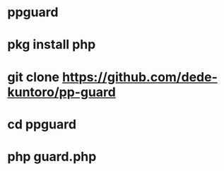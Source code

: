 # ppguard
# pkg install php
# git clone https://github.com/dede-kuntoro/pp-guard
# cd ppguard
# php guard.php
